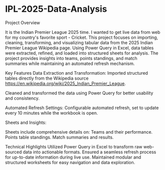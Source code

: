 # IPL-2025-Data-Analysis

Project Overview

It is the Indian Premier League 2025 time. I wanted to get live data from web for my country's favorite sport - Cricket. 
This project focuses on importing, cleaning, transforming, and visualizing tabular data from the 2025 Indian Premier League Wikipedia page. Using Power Query in Excel, data tables were extracted, refined, and loaded into structured sheets for analysis. The project provides insights into teams, points standings, and match summaries while maintaining an automated refresh mechanism.

Key Features
Data Extraction and Transformation:
Imported structured tables directly from the Wikipedia source https://en.wikipedia.org/wiki/2025_Indian_Premier_League.

Cleaned and transformed the data using Power Query for better usability and consistency.

Automated Refresh Settings:
Configurable automated refresh, set to update every 10 minutes while the workbook is open.

Sheets and Insights:

Sheets include comprehensive details on:
Teams and their performance.
Points table standings.
Match summaries and results.

Technical Highlights
Utilized Power Query in Excel to transform raw web-sourced data into actionable formats.
Ensured a seamless refresh process for up-to-date information during live use.
Maintained modular and structured worksheets for easy navigation and data exploration.
